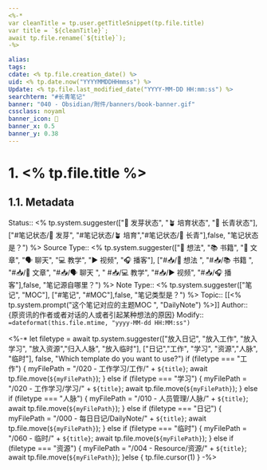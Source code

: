 ```yaml
---
<%-*
var cleanTitle = tp.user.getTitleSnippet(tp.file.title) 
var title = `${cleanTitle}`;
await tp.file.rename(`${title}`);
-%>

alias: 
tags: 
cdate: <% tp.file.creation_date() %>
uid: <% tp.date.now("YYYYMMDDHHmmss") %> 
Update: <% tp.file.last_modified_date("YYYY-MM-DD HH:mm:ss") %>
searchterm: "#长青笔记"
banner: "040 - Obsidian/附件/banners/book-banner.gif"
cssclass: noyaml
banner_icon: 💌
banner_x: 0.5
banner_y: 0.38
---
```


# 1. <% tp.file.title %>
## 1.1. Metadata

Status:: <% tp.system.suggester(["🌱 发芽状态", "🪴 培育状态", "🌲 长青状态"], ["#笔记状态/🌱 发芽", "#笔记状态/🪴 培育","#笔记状态/🌲 长青"],false, "笔记状态是？") %>
Source Type:: <% tp.system.suggester(["💭 想法", "📚 书籍", "📰️ 文章", "🗣️ 聊天", "💻 教学", "▶️ 视频", "🎧️ 播客"], ["#📥/💭 想法 ", "#📥/📚 书籍 ", "#📥/📰️ 文章", "#📥/🗣️ 聊天 ", " #📥/💻 教学", "#📥/▶️ 视频", "#📥/🎧️ 播客"],false, "笔记源自哪里？") %>
Note Type:: <% tp.system.suggester(["笔记", "MOC"], ["#笔记", "#MOC"],false, "笔记类型是？") %>
Topic:: [[<% tp.system.prompt("这个笔记对应的主题MOC ", "DailyNote") %>]]
Author:: {原资讯的作者或者对话的人或者引起某种想法的原因}
Modify:: `=dateformat(this.file.mtime, "yyyy-MM-dd HH:MM:ss")`

<%-\* let filetype = await tp.system.suggester(["放入日记", "放入工作", "放入学习", "放入资源","归入人脉", "放入临时"], ["日记","工作", "学习", "资源","人脉", "临时"], false, "Which template do you want to use?")
if (filetype === "工作") {
myFilePath = "/020 - 工作学习/工作/" + `${title}`;
await tp.file.move(`${myFilePath}`);
} else if (filetype === "学习") {
myFilePath = "/020 - 工作学习/学习/" + `${title}`;
await tp.file.move(`${myFilePath}`);
} else if (filetype === "人脉") {
myFilePath = "/010 - 人员管理/人脉/" + `${title}`;
await tp.file.move(`${myFilePath}`);
} else if (filetype === "日记") {
myFilePath = "/000 - 每日日记/DailyNote/" + `${title}`;
await tp.file.move(`${myFilePath}`);
} else if (filetype === "临时") {
myFilePath = "/060 - 临时/" + `${title}`;
await tp.file.move(`${myFilePath}`);
} else if (filetype === "资源") {
myFilePath = "/004 - Resource/资源/" + `${title}`;
await tp.file.move(`${myFilePath}`);
}else {
tp.file.cursor(1)
} -%>

